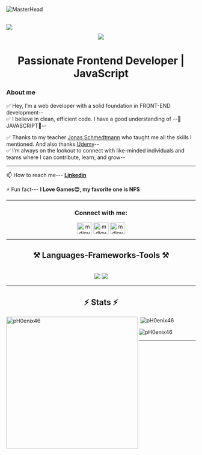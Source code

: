 ![MasterHead](https://repository-images.githubusercontent.com/588181932/e36ec678-7984-4cdd-8e4c-a3932772ff8e)
<br/>
<br/>

<img align="left" src="https://visitor-badge.laobi.icu/badge?page_id=pH0enix46.pH0enix46" />
<h1 align="center">
    <img src="https://readme-typing-svg.herokuapp.com/?font=Righteous&size=45&center=true&vCenter=true&width=500&height=70&duration=4000&lines=Hi+There!+👋+I'm+MD+JOY;" />
</h1>
<h1 align="center">Passionate Frontend Developer | JavaScript</h1>
<h3>About me</h3>
✅ Hey, I’m a web developer with a solid foundation in FRONT-END development--<br/> 
✅ I believe in clean, efficient code. I have a good understanding of --💛JAVASCRIPT💛--<br/> 

✅ Thanks to my teacher [Jonas Schmedtmann](https://www.udemy.com/user/jonasschmedtmann/) who taught me all the skills I mentioned. And also thanks [Udemy](https://www.udemy.com/)--<br/>
✅ I’m always on the lookout to connect with like-minded individuals and teams where I can contribute, learn, and grow--
<hr/>

<div align="left">
    
📫 How to reach me--- **[Linkedin](https://www.linkedin.com/in/mdjoy46/)**

⚡ Fun fact--- **I Love Games😊, my favorite one is NFS**

</div>
<hr/>

<h3 align="center">Connect with me:</h3>
<p align="center">
<a href="https://twitter.com/mdjoy4646" target="blank"><img align="center" src="https://raw.githubusercontent.com/rahuldkjain/github-profile-readme-generator/master/src/images/icons/Social/twitter.svg" alt="mdjoy4646" height="30" width="40" /></a>
<a href="https://linkedin.com/in/mdjoy46" target="blank"><img align="center" src="https://raw.githubusercontent.com/rahuldkjain/github-profile-readme-generator/master/src/images/icons/Social/linked-in-alt.svg" alt="mdjoy46" height="30" width="40" /></a>
<a href="https://fb.com/mdjoy46" target="blank"><img align="center" src="https://raw.githubusercontent.com/rahuldkjain/github-profile-readme-generator/master/src/images/icons/Social/facebook.svg" alt="mdjoy46" height="30" width="40" /></a>
</p>
<hr/>
 
<h2 align="center">⚒️ Languages-Frameworks-Tools ⚒️</h2>
<br/>
<div align="center">
    <img src="https://skillicons.dev/icons?i=html,css,sass" />
    <img src="https://skillicons.dev/icons?i=javascript" /><br>
</div>
<hr/>

<h2 align="center">⚡ Stats ⚡</h2>
<p><img align="left" width=350 src="https://github-readme-stats.vercel.app/api/top-langs?username=pH0enix46&show_icons=true&locale=en&layout=compact&theme=tokyonight" alt="pH0enix46" /></p>
<p>&nbsp;<img align="center" src="https://github-readme-stats.vercel.app/api?username=pH0enix46&show_icons=true&locale=en&theme=tokyonight&rank_icon=github&border_radius=10" alt="pH0enix46" /></p>
<p><img align="center" src="https://github-readme-streak-stats.herokuapp.com/?user=pH0enix46&&theme=tokyonight" alt="pH0enix46" /></p>
<hr/>
